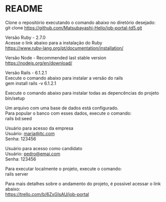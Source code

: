 # README

Clone o repositório executando o comando abaixo no diretório desejado:  
git clone https://github.com/Matsubayashi-Helio/job-portal-td5.git

Versão Ruby - 2.7.0  
Acesse o link abaixo para a instalação do Ruby  
https://www.ruby-lang.org/pt/documentation/installation/

Versão Node - Recommended last stable version  
https://nodejs.org/en/download/

Versão Rails - 6.1.2.1  
Execute o comando abaixo para instalar a versão do rails  
    gem install rails -v 6.1.2.1

Execute o comando abaixo para instalar todas as depencências do projeto  
    bin/setup

Um arquivo com uma base de dados está configurado.  
Para popular o banco com esses dados, execute o comando:  
    rails bd:seed

Usuário para acesso da empresa  
    Usuário: maria@itc.com  
    Senha: 123456  

Usuário para acesso como candidato  
    Usuário: pedro@emai.com  
    Senha: 123456  

Para executar localmente o projeto, execute o comando:  
    rails server  

Para mais detalhes sobre o andamento do projeto, é possível acessar o link abaixo:  
https://trello.com/b/6ZxGIsAU/job-portal
